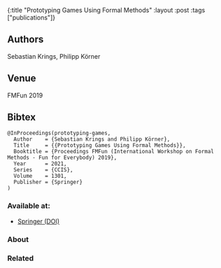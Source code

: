 {:title "Prototyping Games Using Formal Methods"
 :layout :post
 :tags  ["publications"]}

## Authors
Sebastian Krings, Philipp Körner

## Venue
FMFun 2019

## Bibtex

```
@InProceedings(prototyping-games,
  Author	= {Sebastian Krings and Philipp Körner},
  Title		= {{Prototyping Games Using Formal Methods}},
  Booktitle	= {Proceedings FMFun (International Workshop on Formal Methods - Fun for Everybody) 2019},
  Year		= 2021,
  Series	= {CCIS},
  Volume	= 1301,
  Publisher	= {Springer}
)
```

### Available at:

- [Springer (DOI)](https://doi.org/10.1007/978-3-030-71374-4_6)

### About


### Related

